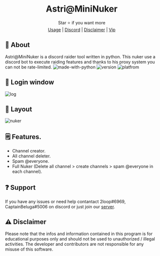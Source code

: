 <div align="center">

# Astri@MiniNuker

</div>
<div align="center">
  Star ⭐ if you want more <br>
  <a href="">Usage</a> | <a href="https://discord.gg/XnRjFmgPYz">Discord</a> | <a href="">Disclaimer</a> | <a href="">Vip</a>
</div>


## 📍 About
Astri@MiniNuker is a discord raider tool written in python. This nuker use a discord bot to execute raiding features and thanks to his proxy system you can not be rate-limited. ![made-with-python](https://img.shields.io/badge/Made%20with-Python-1f425f.svg) ![version](https://img.shields.io/badge/python-3.9-green) ![platfrom](https://img.shields.io/badge/platform-windows-lightgrey)

## 🔰 Login window

![log](https://github.com/astros3x/astrimini-nuker/assets/87500882/9e8e541c-67f4-4f43-8602-7eb0050c0f22)

## 💫 Layout

![nuker](https://github.com/astros3x/astrimini-nuker/assets/87500882/98f08c2e-4bdc-4ec5-af0d-8ad7984e9882)

## 🗒️ Features.
*  Channel creator.
*  All channel deleter.
*  Spam @everyone.
*  Full Nuker (Delete all channel > create channels > spam @everyone in each channel).


## :question: Support
If you have any issues or need help contantact 2loop#6969, CaptainBeluga#5006 on discord or just join our [server](https://discord.gg/XnRjFmgPYz).

## :warning: Disclaimer
Please note that the infos and information contained in this program is for educational purposes only and should not be used to unauthorized / illegal activities. The developer and contributors are not responsible for any misuse of this software.
